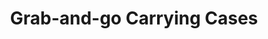 ---
layout: project
title: "Grab-and-go Carrying Cases"
client: "“Osmo from Byju”"
year: "2020"
sector: "Soft-goods"
description: "“Carrying cases, a convenient storage solution for iPad and Osmo games”"
brief: "“The client requested case designs that would effectively organize and secure all Osmo game parts, ensuring easy accessibility and preventing them from getting lost in a playroom.”"
solution: "“These age-appropriate, kid-friendly case designs are both versatile and specific, providing efficient organization and storage for Osmo games and all their parts. The internal structure is designed to allow younger children to just “dump” the parts in, while offering older children the ability to nicely sort the pieces.”"
services:
 - "design research"
 - "ideation"
 - "user-centered design"
 - "3D CAD modeling"
link: "“https://www.playosmo.com/en/shopping/accessories/osmo-large-carrying-case/”"
main_image: "/assets/images/projects/osmo__storage_case/h_w_Osmo.jpg"
images:
 - "/assets/images/projects/osmo__storage_case/p_w_Osmo_01.jpg"
 - "/assets/images/projects/osmo__storage_case/p_w_Osmo_02.jpg"
 - "/assets/images/projects/osmo__storage_case/p_w_Osmo_03 .jpg"
permalink: /osmo__storage_case/
---